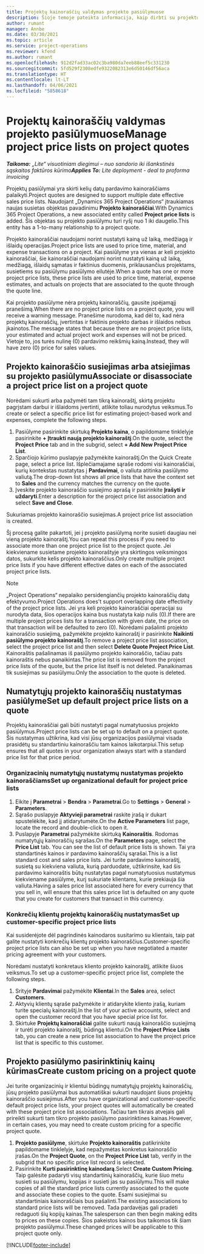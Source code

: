 ```yaml
---
title: Projektų kainoraščių valdymas projekto pasiūlymuose
description: Šioje temoje pateikta informacija, kaip dirbti su projektų kainoraščiais pasiūlymuose.
author: rumant
manager: Annbe
ms.date: 03/30/2021
ms.topic: article
ms.service: project-operations
ms.reviewer: kfend
ms.author: rumant
ms.openlocfilehash: 912d2fad33ac02c3ba980da7eeb88eef5c331230
ms.sourcegitcommit: 5fd529f2308edfe9322082313e6d50146df56aca
ms.translationtype: HT
ms.contentlocale: lt-LT
ms.lasthandoff: 04/06/2021
ms.locfileid: "5858618"
---
```

# <a name="manage-project-price-lists-on-project-quotes"></a><span data-ttu-id="cc0bc-103">Projektų kainoraščių valdymas projekto pasiūlymuose</span><span class="sxs-lookup"><span data-stu-id="cc0bc-103">Manage project price lists on project quotes</span></span> 

<span data-ttu-id="cc0bc-104">_**Taikoma:** „Lite“ visuotiniam diegimui – nuo sandorio iki išankstinės sąskaitos faktūros kūrimo_</span><span class="sxs-lookup"><span data-stu-id="cc0bc-104">_**Applies To:** Lite deployment - deal to proforma invoicing_</span></span>

<span data-ttu-id="cc0bc-105">Projektų pasiūlymai yra skirti kelių datų pardavimo kainoraščiams palaikyti.</span><span class="sxs-lookup"><span data-stu-id="cc0bc-105">Project quotes are designed to support multiple date effective sales price lists.</span></span> <span data-ttu-id="cc0bc-106">Naudojant „Dynamics 365 Project Operations“ įtraukiamas naujas susietas objektas pavadinimu **Projekto kainoraščiai**.</span><span class="sxs-lookup"><span data-stu-id="cc0bc-106">With Dynamics 365 Project Operations, a new associated entity called **Project price lists** is added.</span></span> <span data-ttu-id="cc0bc-107">Šis objektas su projekto pasiūlymu turi ryšį nuo 1 iki daugelio.</span><span class="sxs-lookup"><span data-stu-id="cc0bc-107">This entity has a 1-to-many relationship to a project quote.</span></span>

<span data-ttu-id="cc0bc-108">Projekto kainoraščiai naudojami norint nustatyti kainą už laiką, medžiagą ir išlaidų operacijas.</span><span class="sxs-lookup"><span data-stu-id="cc0bc-108">Project price lists are used to price time, material, and expense transactions on a project.</span></span> <span data-ttu-id="cc0bc-109">Kai pasiūlyme yra vienas ar keli projekto kainoraščiai, šie kainoraščiai naudojami norint nustatyti kainą už laiką, medžiagą, išlaidų sąmatas ir faktinius duomenis, priklausančius projektams, susietiems su pasiūlymu pasiūlymo eilutėje.</span><span class="sxs-lookup"><span data-stu-id="cc0bc-109">When a quote has one or more project price lists, these price lists are used to price time, material, expense estimates, and actuals on projects that are associated to the quote through the quote line.</span></span>

<span data-ttu-id="cc0bc-110">Kai projekto pasiūlyme nėra projektų kainoraščių, gausite įspėjamąjį pranešimą.</span><span class="sxs-lookup"><span data-stu-id="cc0bc-110">When there are no project price lists on a project quote, you will receive a warning message.</span></span> <span data-ttu-id="cc0bc-111">Pranešime nurodoma, kad dėl to, kad nėra projektų kainoraščių, įvertintas ir faktinis projekto darbas ir išlaidos nebus įkainotos.</span><span class="sxs-lookup"><span data-stu-id="cc0bc-111">The message states that because there are no project price lists, your estimated and actual project work and expenses will not be priced.</span></span> <span data-ttu-id="cc0bc-112">Vietoje to, jos turės nulinę (0) pardavimo reikšmių kainą.</span><span class="sxs-lookup"><span data-stu-id="cc0bc-112">Instead, they will have zero (0) price for sales values.</span></span>

## <a name="associate-or-disassociate-a-project-price-list-on-a-project-quote"></a><span data-ttu-id="cc0bc-113">Projekto kainoraščio susiejimas arba atsiejimas su projekto pasiūlymu</span><span class="sxs-lookup"><span data-stu-id="cc0bc-113">Associate or disassociate a project price list on a project quote</span></span>

<span data-ttu-id="cc0bc-114">Norėdami sukurti arba pažymėti tam tikrą kainoraštį, skirtą projektu pagrįstam darbui ir išlaidoms įvertinti, atlikite toliau nurodytus veiksmus.</span><span class="sxs-lookup"><span data-stu-id="cc0bc-114">To create or select a specific price list for estimating project-based work and expenses, complete the following steps.</span></span>

1. <span data-ttu-id="cc0bc-115">Pasiūlyme pasirinkite skirtuką **Projekto kaina**, o papildomame tinklelyje pasirinkite **+ Įtraukti naują projekto kainoraštį**.</span><span class="sxs-lookup"><span data-stu-id="cc0bc-115">On the quote, select the **Project Price** tab and in the subgrid, select **+ Add New Project Price List**.</span></span>
2. <span data-ttu-id="cc0bc-116">Sparčiojo kūrimo puslapyje pažymėkite kainoraštį.</span><span class="sxs-lookup"><span data-stu-id="cc0bc-116">On the Quick Create page, select a price list.</span></span> <span data-ttu-id="cc0bc-117">Išplečiamajame sąraše rodomi visi kainoraščiai, kurių kontekstas nustatytas į **Pardavimai**, o valiuta atitinka pasiūlymo valiutą.</span><span class="sxs-lookup"><span data-stu-id="cc0bc-117">The drop-down list shows all price lists that have the context set to **Sales** and the currency matches the currency on the quote.</span></span>
4. <span data-ttu-id="cc0bc-118">Įveskite projekto kainoraščio susiejimo aprašą ir pasirinkite **Įrašyti ir uždaryti**.</span><span class="sxs-lookup"><span data-stu-id="cc0bc-118">Enter a description for the project price list association and select **Save and Close**.</span></span>

<span data-ttu-id="cc0bc-119">Sukuriamas projekto kainoraščio susiejimas.</span><span class="sxs-lookup"><span data-stu-id="cc0bc-119">A project price list association is created.</span></span>

<span data-ttu-id="cc0bc-120">Šį procesą galite pakartoti, jei į projekto pasiūlymą norite susieti daugiau nei vieną projekto kainoraštį.</span><span class="sxs-lookup"><span data-stu-id="cc0bc-120">You can repeat this process if you need to associate more than one project price list to the project quote.</span></span> <span data-ttu-id="cc0bc-121">Jei kiekviename susietame projekto kainoraštyje yra skirtingos veiksmingos datos, sukurkite kelis projekto kainoraščius.</span><span class="sxs-lookup"><span data-stu-id="cc0bc-121">Only create multiple project price lists if you have different effective dates on each of the associated project price lists.</span></span>

> [!NOTE]
> <span data-ttu-id="cc0bc-122">„Project Operations“ nepalaiko persidengiančių projekto kainoraščių datų efektyvumo.</span><span class="sxs-lookup"><span data-stu-id="cc0bc-122">Project Operations does't support overlapping date effectivity of the project price lists.</span></span> <span data-ttu-id="cc0bc-123">Jei yra keli projekto kainoraščiai operacijai su nurodyta data, šios operacijos kaina bus nustatyta kaip nulis (0).</span><span class="sxs-lookup"><span data-stu-id="cc0bc-123">If there are multiple project prices lists for a transaction with given date, the price on that transaction will be defaulted to zero (0).</span></span>
<span data-ttu-id="cc0bc-124">Norėdami pašalinti projekto kainoraščio susiejimą, pažymėkite projekto kainoraštį ir pasirinkite **Naikinti pasiūlymo projekto kainoraštį**.</span><span class="sxs-lookup"><span data-stu-id="cc0bc-124">To remove a project price list association, select the project price list and then select **Delete Quote Project Price List**.</span></span> <span data-ttu-id="cc0bc-125">Kainoraštis pašalinamas iš pasiūlymo projekto kainoraščio, tačiau pats kainoraštis nebus panaikintas.</span><span class="sxs-lookup"><span data-stu-id="cc0bc-125">The price list is removed from the project price lists of the quote, but the price list itself is not deleted.</span></span> <span data-ttu-id="cc0bc-126">Panaikinamas tik susiejimas su pasiūlymu.</span><span class="sxs-lookup"><span data-stu-id="cc0bc-126">Only the association to the quote is deleted.</span></span>

## <a name="set-up-default-project-price-lists-on-a-quote"></a><span data-ttu-id="cc0bc-127">Numatytųjų projekto kainoraščių nustatymas pasiūlyme</span><span class="sxs-lookup"><span data-stu-id="cc0bc-127">Set up default project price lists on a quote</span></span>

<span data-ttu-id="cc0bc-128">Projektų kainoraščiai gali būti nustatyti pagal numatytuosius projekto pasiūlymus.</span><span class="sxs-lookup"><span data-stu-id="cc0bc-128">Project price lists can be set up to default on a project quote.</span></span> <span data-ttu-id="cc0bc-129">Šis nustatymas užtikrina, kad visi jūsų organizacijos pasiūlymai visada prasidėtų su standartiniu kainoraščiu tam kainos laikotarpiui.</span><span class="sxs-lookup"><span data-stu-id="cc0bc-129">This setup ensures that all quotes in your organization always start with a standard price list for that price period.</span></span>

### <a name="set-up-organizational-default-for-project-price-lists"></a><span data-ttu-id="cc0bc-130">Organizacinių numatytųjų nustatymų nustatymas projekto kainoraščiams</span><span class="sxs-lookup"><span data-stu-id="cc0bc-130">Set up organizational default for project price lists</span></span>

1. <span data-ttu-id="cc0bc-131">Eikite į **Parametrai** > **Bendra** > **Parametrai**.</span><span class="sxs-lookup"><span data-stu-id="cc0bc-131">Go to **Settings** > **General** > **Parameters**.</span></span>
2. <span data-ttu-id="cc0bc-132">Sąrašo puslapyje **Aktyvieji parametrai** raskite įrašą ir dukart spustelėkite, kad jį atidarytumėte.</span><span class="sxs-lookup"><span data-stu-id="cc0bc-132">On the **Active Parameters** list page, locate the record and double-click to open it.</span></span> 
3. <span data-ttu-id="cc0bc-133">Puslapyje **Parametrai** pažymėkite skirtuką **Kainoraštis**. Rodomas numatytųjų kainoraščių sąrašas.</span><span class="sxs-lookup"><span data-stu-id="cc0bc-133">On the **Parameters** page, select the **Price List** tab. You can see the list of default price lists is shown.</span></span> <span data-ttu-id="cc0bc-134">Tai yra standartinės kainos ir pardavimo kainoraščių sąrašai.</span><span class="sxs-lookup"><span data-stu-id="cc0bc-134">This is a list standard cost and sales price lists.</span></span> <span data-ttu-id="cc0bc-135">Jei turite pardavimo kainoraštį, susietą su kiekviena valiuta, kurią parduodate, užtikrinsite, kad šis pardavimo kainoraštis būtų nustatytas pagal numatytuosius nustatymus kiekviename pasiūlyme, kurį sukuriate klientams, kurie prekiauja šia valiuta.</span><span class="sxs-lookup"><span data-stu-id="cc0bc-135">Having a sales price list associated here for every currency that you sell in, will ensure that this sales price list is defaulted on any quote that you create for customers that transact in this currency.</span></span>

### <a name="set-up-customer-specific-project-price-lists"></a><span data-ttu-id="cc0bc-136">Konkrečių klientų projektų kainoraščių nustatymas</span><span class="sxs-lookup"><span data-stu-id="cc0bc-136">Set up customer-specific project price lists</span></span>

<span data-ttu-id="cc0bc-137">Kai susiderėjote dėl pagrindinės kainodaros susitarimo su klientais, taip pat galite nustatyti konkrečių klientų projekto kainoraščius.</span><span class="sxs-lookup"><span data-stu-id="cc0bc-137">Customer-specific project price lists can also be set up when you have negotiated a master pricing agreement with your customers.</span></span>

<span data-ttu-id="cc0bc-138">Norėdami nustatyti konkretaus kliento projekto kainoraštį, atlikite šiuos veiksmus.</span><span class="sxs-lookup"><span data-stu-id="cc0bc-138">To set up a customer-specific project price list, complete the following steps.</span></span>

1. <span data-ttu-id="cc0bc-139">Srityje **Pardavimai** pažymėkite **Klientai**.</span><span class="sxs-lookup"><span data-stu-id="cc0bc-139">In the **Sales** area, select **Customers**.</span></span>
2. <span data-ttu-id="cc0bc-140">Aktyvių klientų sąraše pažymėkite ir atidarykite kliento įrašą, kuriam turite specialų kainoraštį.</span><span class="sxs-lookup"><span data-stu-id="cc0bc-140">In the list of your active accounts, select and open the customer record that you have special price list for.</span></span>
3. <span data-ttu-id="cc0bc-141">Skirtuke **Projektų kainoraščiai** galite sukurti naują kainoraščio susiejimą ir turėti projekto kainoraštį, būdingą klientui.</span><span class="sxs-lookup"><span data-stu-id="cc0bc-141">On the **Project Price Lists** tab, you can create a new price list association to have the project price list that is specific to this customer.</span></span>

## <a name="create-custom-pricing-on-a-project-quote"></a><span data-ttu-id="cc0bc-142">Projekto pasiūlymo pasirinktinių kainų kūrimas</span><span class="sxs-lookup"><span data-stu-id="cc0bc-142">Create custom pricing on a project quote</span></span>

<span data-ttu-id="cc0bc-143">Jei turite organizacinių ir klientui būdingų numatytųjų projektų kainoraščių, jūsų projekto pasiūlymai bus automatiškai sukurti naudojant šiuos projektų kainoraščio susiejimus.</span><span class="sxs-lookup"><span data-stu-id="cc0bc-143">After you have organizational and customer-specific default project price lists, your project quotes will automatically be created with these project price list associations.</span></span> <span data-ttu-id="cc0bc-144">Tačiau tam tikrais atvejais gali prireikti sukurti tam tikro projekto pasiūlymo pasirinktines kainas.</span><span class="sxs-lookup"><span data-stu-id="cc0bc-144">However, in certain cases, you may need to create custom pricing for a specific project quote.</span></span> 

1. <span data-ttu-id="cc0bc-145">**Projekto pasiūlyme**, skirtuke **Projekto kainoraštis** patikrinkite papildomame tinklelyje, kad nepažymėtas konkretus kainoraščio įrašas.</span><span class="sxs-lookup"><span data-stu-id="cc0bc-145">On the **Project Quote**, on the **Project Price List** tab, verify in the subgrid that no specific price list record is selected.</span></span>
2. <span data-ttu-id="cc0bc-146">Pasirinkite **Kurti pasirinktinę kainodarą**.</span><span class="sxs-lookup"><span data-stu-id="cc0bc-146">Select **Create Custom Pricing**.</span></span> <span data-ttu-id="cc0bc-147">Taip galėsite padaryti visų standartinių kainoraščių, kurie šiuo metu susieti su pasiūlymu, kopijas ir susieti jas su pasiūlymu.</span><span class="sxs-lookup"><span data-stu-id="cc0bc-147">This will make copies of all the standard price lists currently associated to the quote and associate these copies to the quote.</span></span> <span data-ttu-id="cc0bc-148">Esami susiejimai su standartiniais kainoraščiais bus pašalinti.</span><span class="sxs-lookup"><span data-stu-id="cc0bc-148">The existing associations to standard price lists will be removed.</span></span> <span data-ttu-id="cc0bc-149">Tada pardavėjas gali pradėti redaguoti šių kopijų kainas.</span><span class="sxs-lookup"><span data-stu-id="cc0bc-149">The salesperson can then begin making edits to prices on these copies.</span></span> <span data-ttu-id="cc0bc-150">Šios pakeistos kainos bus taikomos tik šiam projekto pasiūlymui.</span><span class="sxs-lookup"><span data-stu-id="cc0bc-150">These changed prices will be applicable to this project quote only.</span></span>


[!INCLUDE[footer-include](../../includes/footer-banner.md)]
